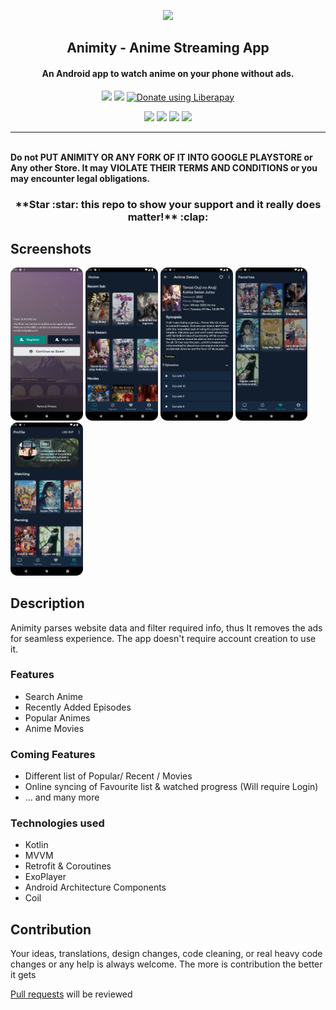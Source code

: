 
<p align="center"><a href="https://github.com/kl3jvi/animity"><img src="https://github.com/kl3jvi/animity/blob/kotlin_app/app/src/main/ic_launcher-playstore.png" width="150"></a></p> 
<h2 align="center"><b>Animity - Anime Streaming App </b></h2>
<h4 align="center">An Android app to watch anime on your phone without ads.</h4>
<p align="center"><a href="https://github.com/kl3jvi/animity/releases"><img src="https://cdn-icons-png.flaticon.com/512/892/892634.png" width="50"></a>
<a href="https://discord.gg/eNuX9U57SM"><img src="https://discord.com/assets/3437c10597c1526c3dbd98c737c2bcae.svg" width="50"></a>
<noscript><a href="https://liberapay.com/kl3jvi/donate"><img alt="Donate using Liberapay" src="https://liberapay.com/assets/widgets/donate.svg"></a></noscript>
</p> 

<p align="center">
<a href="hhttps://github.com/kl3jvi/animity/issues" alt="GitHub release"><img src="https://img.shields.io/github/issues/kl3jvi/animity" ></a>
<a href="https://github.com/kl3jvi/animity" alt="GitHub release"><img src="https://img.shields.io/github/stars/kl3jvi/animity" ></a>
<a href="/LICENSE" alt="License: GPLv3"><img src="https://img.shields.io/badge/License-MIT-orange.svg"></a>
<a href="https://github.com/kl3jvi/animity" alt="Build Status"><img src="https://img.shields.io/github/forks/kl3jvi/animity"></a>
</p>
<hr>


<b><br>Do not PUT ANIMITY OR ANY FORK OF IT INTO GOOGLE PLAYSTORE or Any other Store. It may VIOLATE THEIR TERMS AND CONDITIONS or you may encounter legal obligations.</b>

<h3 align="center">**Star :star:  this repo to show your support and it really does matter!** :clap:</h4>

## Screenshots

[<img src="assets/asset1.png" width=23%>](assets/asset1.png)
[<img src="assets/asset2.png" width=23%>](assets/asset2.png)
[<img src="assets/asset3.png" width=23%>](assets/asset3.png)
[<img src="assets/asset5.png" width=23%>](assets/asset5.png)
[<img src="assets/asset6.png" width=23%>](assets/asset6.png)
<!-- [<img src="assets/asset7.png" height="400">](assets/asset7.png) -->


## Description

Animity parses website data and filter required info, thus It removes the ads for seamless experience. The app doesn't require account creation to use it.

### Features

* Search Anime
* Recently Added Episodes
* Popular Animes
* Anime Movies


### Coming Features

* Different list of Popular/ Recent / Movies
* Online syncing of Favourite list & watched progress (Will require Login)
* … and many more

### Technologies used
* Kotlin
* MVVM
* Retrofit & Coroutines
* ExoPlayer
* Android Architecture Components
* Coil

## Contribution
Your ideas, translations, design changes, code cleaning, or real heavy code changes or any help is always welcome. The more is contribution the better it gets

[Pull requests](https://github.com/kl3jvi/animity/pulls) will be reviewed


